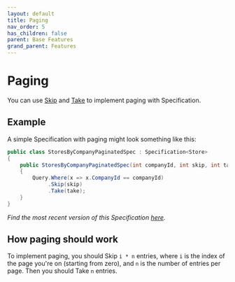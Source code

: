 ```yaml
---
layout: default
title: Paging
nav_order: 5
has_children: false
parent: Base Features
grand_parent: Features
---
```


# Paging

You can use [Skip](skip.md) and [Take](take.md) to implement paging with Specification.

## Example

A simple Specification with paging might look something like this:

```csharp
public class StoresByCompanyPaginatedSpec : Specification<Store>
{
    public StoresByCompanyPaginatedSpec(int companyId, int skip, int take)
    {
        Query.Where(x => x.CompanyId == companyId)
             .Skip(skip)
             .Take(take);
    }
}
```

*Find the most recent version of this Specification [here](https://github.com/ardalis/Specification/blob/master/ArdalisSpecification/tests/Ardalis.Specification.UnitTests/Fixture/Specs/StoresByCompanyPaginatedSpec.cs).*

## How paging should work

To implement paging, you should Skip `i * n` entries, where `i` is the index of the page you're on (starting from zero), and `n` is the number of entries per page. Then you should Take `n` entries.
